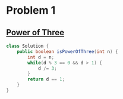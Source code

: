 # Problem 1

## [Power of Three](https://leetcode.com/problems/power-of-three/description/)
```java
class Solution {
    public boolean isPowerOfThree(int n) {
        int d = n;
        while(d % 3 == 0 && d > 1) {
            d /= 3;
        }
        return d == 1;
    }
}
```
